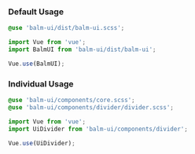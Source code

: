 ### Default Usage

```css
@use 'balm-ui/dist/balm-ui.scss';
```

```js
import Vue from 'vue';
import BalmUI from 'balm-ui/dist/balm-ui';

Vue.use(BalmUI);
```

### Individual Usage

```css
@use 'balm-ui/components/core.scss';
@use 'balm-ui/components/divider/divider.scss';
```

```js
import Vue from 'vue';
import UiDivider from 'balm-ui/components/divider';

Vue.use(UiDivider);
```
